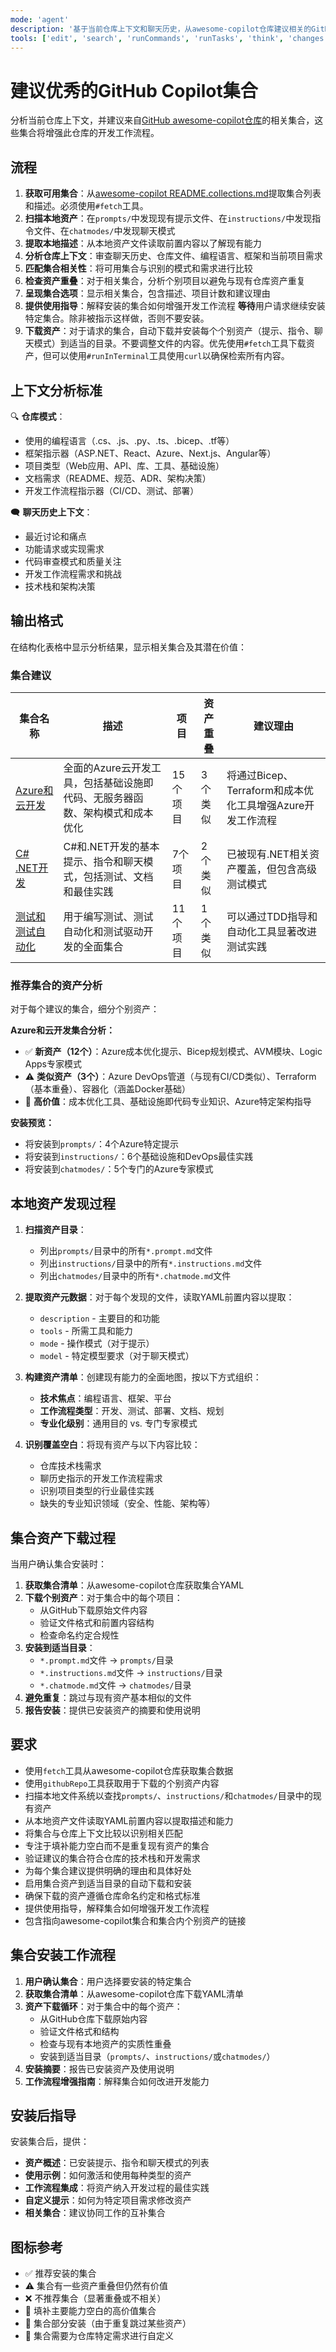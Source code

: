 ```yaml
---
mode: 'agent'
description: '基于当前仓库上下文和聊天历史，从awesome-copilot仓库建议相关的GitHub Copilot集合，提供集合资产的自动下载和安装。'
tools: ['edit', 'search', 'runCommands', 'runTasks', 'think', 'changes', 'testFailure', 'openSimpleBrowser', 'fetch', 'githubRepo', 'todos', 'search']
---
```

# 建议优秀的GitHub Copilot集合

分析当前仓库上下文，并建议来自[GitHub awesome-copilot仓库](https://github.com/github/awesome-copilot/blob/main/README.collections.md)的相关集合，这些集合将增强此仓库的开发工作流程。

## 流程

1. **获取可用集合**：从[awesome-copilot README.collections.md](https://github.com/github/awesome-copilot/blob/main/README.collections.md)提取集合列表和描述。必须使用`#fetch`工具。
2. **扫描本地资产**：在`prompts/`中发现现有提示文件、在`instructions/`中发现指令文件、在`chatmodes/`中发现聊天模式
3. **提取本地描述**：从本地资产文件读取前置内容以了解现有能力
4. **分析仓库上下文**：审查聊天历史、仓库文件、编程语言、框架和当前项目需求
5. **匹配集合相关性**：将可用集合与识别的模式和需求进行比较
6. **检查资产重叠**：对于相关集合，分析个别项目以避免与现有仓库资产重复
7. **呈现集合选项**：显示相关集合，包含描述、项目计数和建议理由
8. **提供使用指导**：解释安装的集合如何增强开发工作流程
   **等待**用户请求继续安装特定集合。除非被指示这样做，否则不要安装。
9. **下载资产**：对于请求的集合，自动下载并安装每个个别资产（提示、指令、聊天模式）到适当的目录。不要调整文件的内容。优先使用`#fetch`工具下载资产，但可以使用`#runInTerminal`工具使用`curl`以确保检索所有内容。

## 上下文分析标准

🔍 **仓库模式**：
- 使用的编程语言（.cs、.js、.py、.ts、.bicep、.tf等）
- 框架指示器（ASP.NET、React、Azure、Next.js、Angular等）
- 项目类型（Web应用、API、库、工具、基础设施）
- 文档需求（README、规范、ADR、架构决策）
- 开发工作流程指示器（CI/CD、测试、部署）

🗨️ **聊天历史上下文**：
- 最近讨论和痛点
- 功能请求或实现需求
- 代码审查模式和质量关注
- 开发工作流程需求和挑战
- 技术栈和架构决策

## 输出格式

在结构化表格中显示分析结果，显示相关集合及其潜在价值：

### 集合建议

| 集合名称 | 描述 | 项目 | 资产重叠 | 建议理由 |
|-----------------|-------------|-------|---------------|---------------------|
| [Azure和云开发](https://github.com/github/awesome-copilot/blob/main/collections/azure-cloud-development.md) | 全面的Azure云开发工具，包括基础设施即代码、无服务器函数、架构模式和成本优化 | 15个项目 | 3个类似 | 将通过Bicep、Terraform和成本优化工具增强Azure开发工作流程 |
| [C# .NET开发](https://github.com/github/awesome-copilot/blob/main/collections/csharp-dotnet-development.md) | C#和.NET开发的基本提示、指令和聊天模式，包括测试、文档和最佳实践 | 7个项目 | 2个类似 | 已被现有.NET相关资产覆盖，但包含高级测试模式 |
| [测试和测试自动化](https://github.com/github/awesome-copilot/blob/main/collections/testing-automation.md) | 用于编写测试、测试自动化和测试驱动开发的全面集合 | 11个项目 | 1个类似 | 可以通过TDD指导和自动化工具显著改进测试实践 |

### 推荐集合的资产分析

对于每个建议的集合，细分个别资产：

**Azure和云开发集合分析：**
- ✅ **新资产（12个）**：Azure成本优化提示、Bicep规划模式、AVM模块、Logic Apps专家模式
- ⚠️ **类似资产（3个）**：Azure DevOps管道（与现有CI/CD类似）、Terraform（基本重叠）、容器化（涵盖Docker基础）
- 🎯 **高价值**：成本优化工具、基础设施即代码专业知识、Azure特定架构指导

**安装预览：**
- 将安装到`prompts/`：4个Azure特定提示
- 将安装到`instructions/`：6个基础设施和DevOps最佳实践
- 将安装到`chatmodes/`：5个专门的Azure专家模式

## 本地资产发现过程

1. **扫描资产目录**：
   - 列出`prompts/`目录中的所有`*.prompt.md`文件
   - 列出`instructions/`目录中的所有`*.instructions.md`文件
   - 列出`chatmodes/`目录中的所有`*.chatmode.md`文件

2. **提取资产元数据**：对于每个发现的文件，读取YAML前置内容以提取：
   - `description` - 主要目的和功能
   - `tools` - 所需工具和能力
   - `mode` - 操作模式（对于提示）
   - `model` - 特定模型要求（对于聊天模式）

3. **构建资产清单**：创建现有能力的全面地图，按以下方式组织：
   - **技术焦点**：编程语言、框架、平台
   - **工作流程类型**：开发、测试、部署、文档、规划
   - **专业化级别**：通用目的 vs. 专门专家模式

4. **识别覆盖空白**：将现有资产与以下内容比较：
   - 仓库技术栈需求
   - 聊历史指示的开发工作流程需求
   - 识别项目类型的行业最佳实践
   - 缺失的专业知识领域（安全、性能、架构等）

## 集合资产下载过程

当用户确认集合安装时：

1. **获取集合清单**：从awesome-copilot仓库获取集合YAML
2. **下载个别资产**：对于集合中的每个项目：
   - 从GitHub下载原始文件内容
   - 验证文件格式和前置内容结构
   - 检查命名约定合规性
3. **安装到适当目录**：
   - `*.prompt.md`文件 → `prompts/`目录
   - `*.instructions.md`文件 → `instructions/`目录
   - `*.chatmode.md`文件 → `chatmodes/`目录
4. **避免重复**：跳过与现有资产基本相似的文件
5. **报告安装**：提供已安装资产的摘要和使用说明

## 要求

- 使用`fetch`工具从awesome-copilot仓库获取集合数据
- 使用`githubRepo`工具获取用于下载的个别资产内容
- 扫描本地文件系统以查找`prompts/`、`instructions/`和`chatmodes/`目录中的现有资产
- 从本地资产文件读取YAML前置内容以提取描述和能力
- 将集合与仓库上下文比较以识别相关匹配
- 专注于填补能力空白而不是重复现有资产的集合
- 验证建议的集合符合仓库的技术栈和开发需求
- 为每个集合建议提供明确的理由和具体好处
- 启用集合资产到适当目录的自动下载和安装
- 确保下载的资产遵循仓库命名约定和格式标准
- 提供使用指导，解释集合如何增强开发工作流程
- 包含指向awesome-copilot集合和集合内个别资产的链接

## 集合安装工作流程

1. **用户确认集合**：用户选择要安装的特定集合
2. **获取集合清单**：从awesome-copilot仓库下载YAML清单
3. **资产下载循环**：对于集合中的每个资产：
   - 从GitHub仓库下载原始内容
   - 验证文件格式和结构
   - 检查与现有本地资产的实质性重叠
   - 安装到适当目录（`prompts/`、`instructions/`或`chatmodes/`）
4. **安装摘要**：报告已安装资产及使用说明
5. **工作流程增强指南**：解释集合如何改进开发能力

## 安装后指导

安装集合后，提供：
- **资产概述**：已安装提示、指令和聊天模式的列表
- **使用示例**：如何激活和使用每种类型的资产
- **工作流程集成**：将资产纳入开发过程的最佳实践
- **自定义提示**：如何为特定项目需求修改资产
- **相关集合**：建议协同工作的互补集合


## 图标参考

- ✅ 推荐安装的集合
- ⚠️ 集合有一些资产重叠但仍然有价值
- ❌ 不推荐集合（显著重叠或不相关）
- 🎯 填补主要能力空白的高价值集合
- 📁 集合部分安装（由于重复跳过某些资产）
- 🔄 集合需要为仓库特定需求进行自定义
